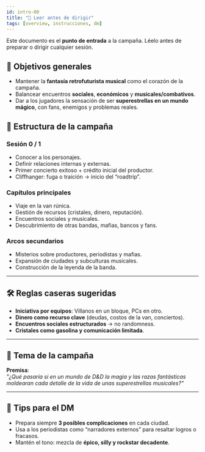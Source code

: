 ```yaml
---
id: intro-00
title: "📖 Leer antes de dirigir"
tags: [overview, instrucciones, dm]
---
```

Este documento es el **punto de entrada** a la campaña. Léelo antes de preparar o dirigir cualquier sesión.
## 🎯 Objetivos generales

- Mantener la **fantasía retrofuturista musical** como el corazón de la campaña.  
- Balancear encuentros **sociales**, **económicos** y **musicales/combativos**.  
- Dar a los jugadores la sensación de ser **superestrellas en un mundo mágico**, con fans, enemigos y problemas reales.  

## 🧩 Estructura de la campaña
### **Sesión 0 / 1**  
- Conocer a los personajes.  
- Definir relaciones internas y externas.  
- Primer concierto exitoso + crédito inicial del productor.  
- Cliffhanger: fuga o traición → inicio del “roadtrip”.  

### **Capítulos principales**  
- Viaje en la van rúnica.  
- Gestión de recursos (cristales, dinero, reputación).  
- Encuentros sociales y musicales.  
- Descubrimiento de otras bandas, mafias, bancos y fans.  

### **Arcos secundarios**  
- Misterios sobre productores, periodistas y mafias.  
- Expansión de ciudades y subculturas musicales.  
- Construcción de la leyenda de la banda.

---

## 🛠️ Reglas caseras sugeridas
- **Iniciativa por equipos**: Villanos en un bloque, PCs en otro.  
- **Dinero como recurso clave** (deudas, costos de la van, conciertos).  
- **Encuentros sociales estructurados** → no randomness.  
- **Cristales como gasolina y comunicación limitada**.  

---

## 🎵 Tema de la campaña
**Premisa**:  
*"¿Qué pasaría si en un mundo de D&D la magia y las razas fantásticas moldearan cada detalle de la vida de unas superestrellas musicales?"*

---

## 📌 Tips para el DM
- Prepara siempre **3 posibles complicaciones** en cada ciudad.  
- Usa a los periodistas como “narradores externos” para resaltar logros o fracasos.  
- Mantén el tono: mezcla de **épico, silly y rockstar decadente**.  
